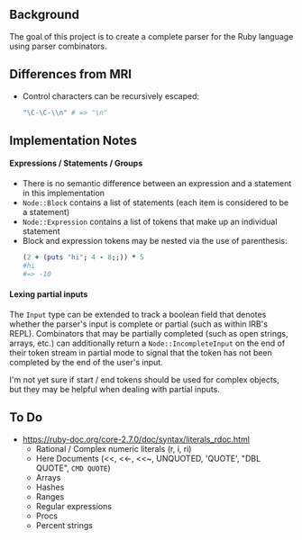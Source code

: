 ## Background

The goal of this project is to create a complete parser for the Ruby language
using parser combinators.

## Differences from MRI

 * Control characters can be recursively escaped:
   ```ruby
   "\C-\C-\\n" # => "\n"
   ```

## Implementation Notes

#### Expressions / Statements / Groups

 * There is no semantic difference between an expression and a statement in this implementation
 * `Node::Block` contains a list of statements (each item is considered to be a statement)
 * `Node::Expression` contains a list of tokens that make up an individual statement
 * Block and expression tokens may be nested via the use of parenthesis:
   ```ruby
   (2 + (puts "hi"; 4 - 8;;)) * 5
   #hi
   #=> -10
   ```

#### Lexing partial inputs

The `Input` type can be extended to track a boolean field that denotes whether
the parser's input is complete or partial (such as within IRB's REPL). Combinators
that may be partially completed (such as open strings, arrays, etc.) can additionally
return a `Node::IncompleteInput` on the end of their token stream in partial mode
to signal that the token has not been completed by the end of the user's input.

I'm not yet sure if start / end tokens should be used for complex objects, but
they may be helpful when dealing with partial inputs.

## To Do

 * https://ruby-doc.org/core-2.7.0/doc/syntax/literals_rdoc.html
   * Rational / Complex numeric literals (r, i, ri)
   * Here Documents (<<, <<-, <<~, UNQUOTED, 'QUOTE', "DBL QUOTE", `CMD QUOTE`)
   * Arrays
   * Hashes
   * Ranges
   * Regular expressions
   * Procs
   * Percent strings

